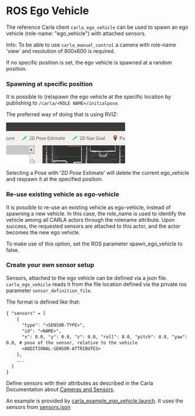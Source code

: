 # ROS Ego Vehicle

The reference Carla client `carla_ego_vehicle` can be used to spawn an ego vehicle (role-name: "ego_vehicle") with attached sensors.

Info: To be able to use `carla_manual_control` a camera with role-name 'view' and resolution of 800x600 is required.

If no specific position is set, the ego vehicle is spawned at a random position.


### Spawning at specific position

It is possible to (re)spawn the ego vehicle at the specific location by publishing to `/carla/<ROLE NAME>/initialpose`.

The preferred way of doing that is using RVIZ:

![Autoware Runtime Manager Settings](../docs/images/rviz_set_start_goal.png)

Selecting a Pose with '2D Pose Estimate' will delete the current ego_vehicle and respawn it at the specified position.

### Re-use existing vehicle as ego-vehicle

It is possible to re-use an existing vehicle as ego-vehicle, instead of spawning a new vehicle. In this case, the role_name is used to identify the vehicle
among all CARLA actors through the rolename attribute. Upon success, the requested sensors are attached to this actor, and the actor becomes the new ego vehicle.

To make use of this option, set the ROS parameter spawn_ego_vehicle to false.

### Create your own sensor setup

Sensors, attached to the ego vehicle can be defined via a json file. `carla_ego_vehicle` reads it from the file location defined via the private ros parameter `sensor_definition_file`.

The format is defined like that:

    { "sensors" = [
        {
          "type": "<SENSOR-TYPE>",
          "id": "<NAME>",
          "x": 0.0, "y": 0.0, "z": 0.0, "roll": 0.0, "pitch": 0.0, "yaw": 0.0, # pose of the sensor, relative to the vehicle
          <ADDITIONAL-SENSOR-ATTRIBUTES>
        },
        ...
      ]
    }

Define sensors with their attributes as described in the Carla Documentation about [Cameras and Sensors](https://github.com/carla-simulator/carla/blob/master/Docs/cameras_and_sensors.md).

An example is provided by [carla_example_ego_vehicle.launch](launch/carla_example_ego_vehicle.launch). It uses the sensors from [sensors.json](config/sensors.json)

